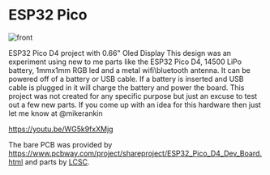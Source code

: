 # ESP32 Pico
![front](https://user-images.githubusercontent.com/4991664/50406575-91452b00-079d-11e9-84bc-6717c0f019d4.JPG)

ESP32 Pico D4 project with 0.66" Oled Display
This design was an experiment using new to me parts like the ESP32 Pico D4, 14500 LiPo battery, 1mmx1mm RGB led and a metal wifi\bluetooth antenna. It can be powered off of a battery or USB cable. If a battery is inserted and USB cable is plugged in it will charge the battery and power the board. This project was not created for any specific purpose but just an excuse to test out a few new parts. If you come up with an idea for this hardware then just let me know at @mikerankin

https://youtu.be/WG5k9fxXMjg

The bare PCB was provided by https://www.pcbway.com/project/shareproject/ESP32_Pico_D4_Dev_Board.html and parts by [LCSC](http://lcsc.com).
